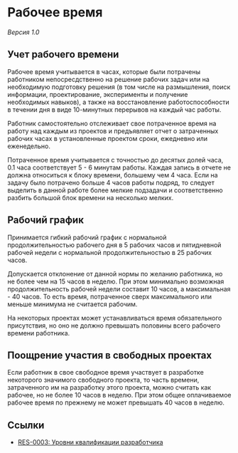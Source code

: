 # Рабочее время

*Версия 1.0*

## Учет рабочего времени

Рабочее время учитывается в часах, которые были потрачены работником непосресдственно на решение рабочих задач или на необходимую подготовку решения (в том числе на размышления, поиск информации, проектирование, эксперименты и получение необходимых навыков), а также на восстановление работоспособности в течении дня в виде 10-минутных перерывов на каждый час работы.

Работник самостоятельно отслеживает свое потраченное время на работу над каждым из проектов и предъявляет отчет о затраченных рабочих часах в установленные проектом сроки, ежедневно или еженедельно.

Потраченное время учитывается с точностью до десятых долей часа, 0.1 часа соответствует 5 - 6 минутам работы. Каждая запись в отчете не должна относиться к блоку времени, большему чем 4 часа. Если на задачу было потрачено больше 4 часов работы подряд, то следует выделить в данной работе более мелкие подзадачи и соответственно разбить большой блок времени на несколько мелких.


## Рабочий график

Принимается гибкий рабочий график с нормальной продолжительностью рабочего дня в 5 рабочих часов и пятидневной рабочей недели с нормальной продолжительностью в 25 рабочих часов.

Допускается отклонение от данной нормы по желанию работника, но не более чем на 15 часов в неделю. При этом минимально возможная продолжительность рабочей недели составит 10 часов, а максимальная - 40 часов. То есть время, потраченное сверх максимального или меньше минимума не считается рабочим.

На некоторых проектах может устанавливаться время обязательного присутствия, но оно не должно превышать половины всего рабочего времени работника.


## Поощрение участия в свободных проектах

Если работник в свое свободное время участвует в разработке некоторого значимого свободного проекта, то часть времени, затраченного им на разработку этого проекта, можно считать как рабочее, но не более 10 часов в неделю. При этом общее оплачиваемое рабочее время по прежнему не может превышать 40 часов в неделю.


## Ссылки

- [RES-0003: Уровни квалификации разработчика](res-0003-developer-skill-levels.ru.md)
